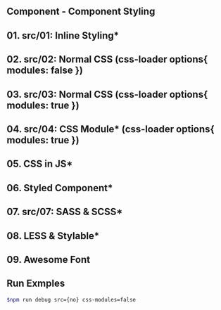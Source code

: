 ## Component - Component Styling

## 01. src/01: Inline Styling*
## 02. src/02: Normal CSS (css-loader options{ modules: false })
## 03. src/03: Normal CSS (css-loader options{ modules: true })
## 04. src/04: CSS Module* (css-loader options{ modules: true })
## 05. CSS in JS*
## 06. Styled Component*
## 07. src/07: SASS & SCSS*
## 08. LESS & Stylable*
## 09. Awesome Font

## Run Exmples
```bash
$npm run debug src={no} css-modules=false
```